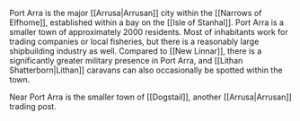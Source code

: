 Port Arra is the major [[Arrusa|Arrusan]] city within the [[Narrows of Elfhome]], established within a bay on the [[Isle of Stanhal]]. Port Arra is a smaller town of approximately 2000 residents. Most of inhabitants work for trading companies or local fisheries, but there is a reasonably large shipbuilding industry as well. Compared to [[New Linnar]], there is a significantly greater military presence in Port Arra, and [[Lithan Shatterborn|Lithan]] caravans can also occasionally be spotted within the town.

Near Port Arra is the smaller town of [[Dogstail]], another [[Arrusa|Arrusan]] trading post.